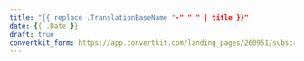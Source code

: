 ```yaml
---
title: "{{ replace .TranslationBaseName "-" " " | title }}"
date: {{ .Date }}
draft: true
convertkit_form: https://app.convertkit.com/landing_pages/260951/subscribe
---
```


